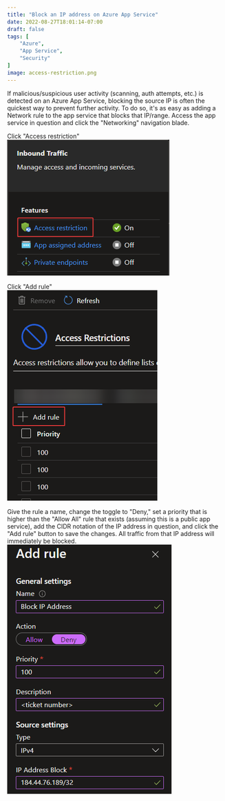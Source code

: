 ```yaml
---
title: "Block an IP address on Azure App Service"
date: 2022-08-27T18:01:14-07:00
draft: false
tags: [
    "Azure",
    "App Service",
    "Security"
]
image: access-restriction.png
---
```


If malicious/suspicious user activity (scanning, auth attempts, etc.) is detected on an Azure App Service, blocking the source IP is often the quickest way to prevent further activity. To do so, it's as easy as adding a Network rule to the app service that blocks that IP/range. Access the app service in question and click the "Networking" navigation blade.  


Click "Access restriction"  
![](access-restriction.png)  

Click "Add rule"  
![](add-rule.png)


Give the rule a name, change the toggle to "Deny," set a priority that is higher than the "Allow All" rule that exists (assuming this is a public app service), add the CIDR notation of the IP address in question, and click the "Add rule" button to save the changes. All traffic from that IP address will immediately be blocked.  
![](rule-settings.png)